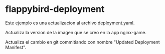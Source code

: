 # flappybird-deployment

Este ejemplo es una actualizacion al archivo deployment.yaml.

Actualiza la version de la imagen que se creo en la app nginx-game.

Actualiza el cambio en git commitiando con nombre "Updated Deployment Manifest".
